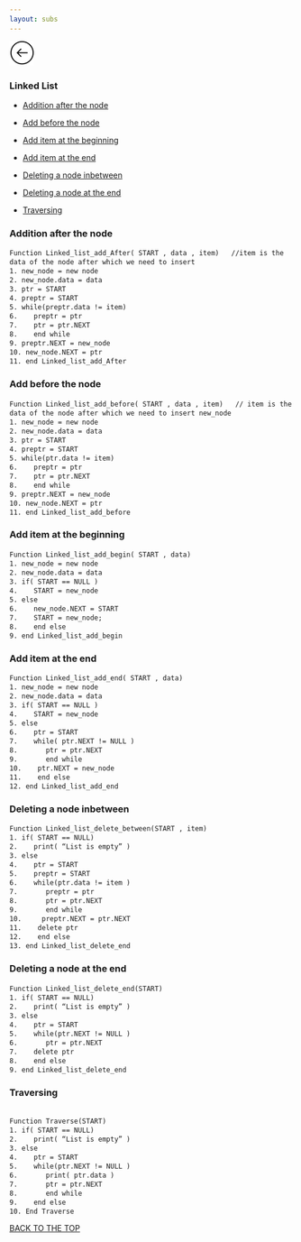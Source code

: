 ```yaml
---
layout: subs
---
```

 [![](/img/back.png)](/Data-Structures/)

### Linked List

* [Addition after the node](#addition-after-the-node)

* [Add before the node](#add-before-the-node)

* [Add item at the beginning](#add-item-at-the-beginning)

* [Add item at the end](#add-item-at-the-end)

* [Deleting a node inbetween](#deleting-a-node-inbetween)

* [Deleting a node at the end](#deleting-a-node-at-the-end)

* [Traversing](#traversing)


### Addition after the node

```
Function Linked_list_add_After( START , data , item)   //item is the data of the node after which we need to insert
1. new_node = new node
2. new_node.data = data
3. ptr = START
4. preptr = START
5. while(preptr.data != item)
6.    preptr = ptr
7.    ptr = ptr.NEXT
8.    end while
9. preptr.NEXT = new_node
10. new_node.NEXT = ptr 
11. end Linked_list_add_After

```

### Add before the node

```
Function Linked_list_add_before( START , data , item)   // item is the data of the node after which we need to insert new_node
1. new_node = new node
2. new_node.data = data
3. ptr = START
4. preptr = START
5. while(ptr.data != item)
6.    preptr = ptr
7.    ptr = ptr.NEXT
8.    end while
9. preptr.NEXT = new_node
10. new_node.NEXT = ptr 
11. end Linked_list_add_before

```

### Add item at the beginning

```
Function Linked_list_add_begin( START , data)
1. new_node = new node
2. new_node.data = data
3. if( START == NULL )
4.    START = new_node
5. else
6.    new_node.NEXT = START
7.    START = new_node;
8.    end else
9. end Linked_list_add_begin

```

### Add item at the end

```
Function Linked_list_add_end( START , data)
1. new_node = new node
2. new_node.data = data
3. if( START == NULL )
4.    START = new_node
5. else
6.    ptr = START
7.    while( ptr.NEXT != NULL )
8.       ptr = ptr.NEXT
9.       end while
10.    ptr.NEXT = new_node
11.    end else
12. end Linked_list_add_end

```

### Deleting a node inbetween

```
Function Linked_list_delete_between(START , item)
1. if( START == NULL)
2.    print( “List is empty” )
3. else  
4.    ptr = START
5.    preptr = START
6.    while(ptr.data != item )
7.       preptr = ptr
8.       ptr = ptr.NEXT 
9.       end while
10.     preptr.NEXT = ptr.NEXT
11.    delete ptr
12.    end else  
13. end Linked_list_delete_end

```

### Deleting a node at the end

```
Function Linked_list_delete_end(START)
1. if( START == NULL)
2.    print( “List is empty” )
3. else  
4.    ptr = START
5.    while(ptr.NEXT != NULL )
6.       ptr = ptr.NEXT 
7.    delete ptr
8.    end else  
9. end Linked_list_delete_end

```

### Traversing

```

Function Traverse(START)
1. if( START == NULL)
2.    print( “List is empty” )
3. else  
4.    ptr = START
5.    while(ptr.NEXT != NULL )
6.       print( ptr.data )
7.       ptr = ptr.NEXT 
8.       end while
9.    end else  
10. End Traverse

```

[BACK TO THE TOP](#top)
